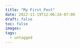 ```yaml
---
title: "My First Post"
date: 2022-11-19T12:06:24-07:00
draft: false
toc: false
images:
tags:
  - untagged
---
```



